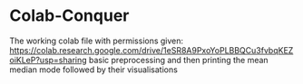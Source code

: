 # Colab-Conquer
The working colab file with permissions given: https://colab.research.google.com/drive/1eSR8A9PxoYoPLBBQCu3fvbqKEZoiKLeP?usp=sharing
basic preprocessing and then printing the mean median mode followed by their visualisations
